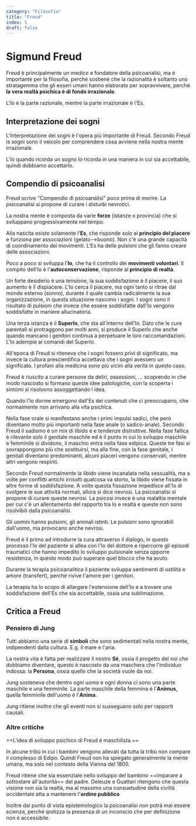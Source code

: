 ```yaml
---
category: "Filosofia"
title: "Freud"
index: 5
draft: false
---
```


# Sigmund Freud
Freud è principalmente un medico e fondatore della psicoanalisi, ma è importante per la filosofia, perché sostiene che la razionalità è soltanto uno stratagemma che gli esseri umani hanno elaborato per sopravvivere, perché **la vera realtà psichica è di fondo irrazionale**.

L'Io è la parte razionale, mentre la parte irrazionale è l'Es.

## Interpretazione dei sogni
L'Interpretazione dei sogni è l'opera più importante di Freud. Secondo Freud is sogni sono il veicolo per comprendere cosa avviene nella nostra mente irrazionale.

L'Io quando ricorda un sogno lo ricorda in una maniera in cui sia accettabile, quindi dobbiamo accettarlo.

## Compendio di psicoanalisi
Freud scrive "Compendio di psicoanalisi" poco prima di morire. La psicoanalisi si propone di curare i disturbi nevrotici.

La nostra mente è composta da varie **forze** (istanze o provincia) che si sviluppano progressivamente nel tempo.

Alla nascita esiste solamente l'**Es**, che risponde solo al **principio del piacere** e funziona per associazioni (gelato-->buono). Non c'è una grande capacità di coordinamento dei movimenti.
L'Es ha delle pulsioni che gli fanno creare delle associazioni.

Poco a poco si sviluppa l'**Io**, che ha il controllo dei **movimenti volontari**. Il compito dell'Io è l'**autoconservazione**, risponde al **principio di realtà**.

Un forte desiderio è una tensione, la sua soddisfazione è il piacere, il suo aumento è il dispiacere.
L'Io cerca il piacere, ma ogni tanto si ritrae dal mondo esterno (sonno), durante il quale cambia radicalmente la sua organizzazione, in questa situazione nascono i sogni.
I sogni sono il risultato di pulsioni che invece che essere soddisfatte dall'Io vengono soddisfatte in maniere allucinatoria.

Una terza istanza è il **SuperIo**, che sta all'interno dell'Io. Dato che le cure parentali si protraggono per molti anni, si produce il SuperIo che anche quando mancano i genitori continua a perpetuare le loro raccomandazioni.
L'Io adempie ai comandi del SuperIo.

All'epoca di Freud si riteneva che i sogni fossero privi di significato, ma invece la cultura prescientifica accettava che i sogni avessero un significato.
I profani alla medicina sono più vicini alla verità in questo caso.

Freud è riuscito a curare persone da deliri, ossessioni, ... scoprendo in che modo nascosto si formano queste idee patologiche, con la scoperta i sintomi si risolvono assoggettando l ídea.

Quando l'Io dorme emergono dall'Es dei contenuti che ci preoccupano, che normalmente non arrivano alla vita psichica.

Nella fase orale si manifestano anche i primi impulsi sadici, che però diventano molto più importanti nella fase anale (o sadico-anale). Secondo Freud il sadismo è un mix di libido e e tendenze distruttive.
Nella fase fallica è rilevante solo il genitale maschile ed è il punto in cui lo sviluppo maschile e femminile si dividono, il maschio entra nella fase edipica.
Queste tre fasi si sovrappongono più che sostituirsi, ma alla fine, con la fase genitale, i genitali diventano predominanti, alcuni piaceri vengono conservati, mentre altri vengono respinti.

Secondo Freud normalmente la libido viene incanalata nella sessualità, ma a volte per conflitti antichi irrisolti qualcosa va storto, la libido viene fissata in altre forme di soddisfazione.
A volte questa fissazione impedisce all'Io di svolgere le sue attività normali, allora si dice nevrosi.
La psicoanalisi si propone di curare queste nevrosi. La psicosi invece è una malattia mentale per cui c'è un allentamento del rapporto tra Io e realtà e queste non sono risolvibili dalla psicoanalisi.

Gli uomini hanno pulsioni, gli animali istinti. Le pulsioni sono ignorabili dall'uomo, ma provocano anche nevrosi.

Freud è il primo ad introdurre la cura attraverso il dialogo, in questo processo l'Io del paziente si allea con l'Io del dottore e ripercorre gli episodi traumatici che hanno impedito lo sviluppo pulsionale senza opporre resistenza, in questo modo può superare quel blocco che ha avuto.

Durante la terapia psicoanalitica il paziente sviluppa sentimenti di ostilità e amore (transfert), perché rivive l'amore per i genitori.

La terapia ha lo scopo di allargare l'estensione dell'Io e a trovare una soddisfazione dell'Es che sia accettabile, ossia una sublimazione.

## Critica a Freud
### Pensiero di Jung
Tutti abbiamo una serie di **simboli** che sono sedimentati nella nostra mente, indipendenti dalla cultura. E.g. il mare e l'aria.

La nostra vita è fatta per realizzare il nostro **Sé**, ossia il progetto del noi che dobbiamo diventare, questo è nascosto da una maschera che l'individuo indossa: la **Persona**, ossia quello che la società vuole da noi.

Jung sosteneva che dentro ogni uomo e ogni donna ci sono una parte maschile e una femminile. La parte maschile della femmina è l'**Animus**, quella femminile dell'uomo è l'**Anima**.

Jung ritiene inoltre che gli eventi non si susseguano solo per rapporti causali. 

### Altre critiche
==L'idea di sviluppo psichico di Freud è maschilista.==

In alcune tribù in cui i bambini vengono allevati da tutta la tribù non compare il complesso di Edipo. Quindi Freud non ha spiegato generalmente la mente umana, ma solo nel contesto della Vienna del 1800.

Freud ritiene che sia essenziale nello sviluppo del bambino ==imparare a sottostare all'autorità== del padre.
Deleuze e Guattari ritengono che questa visione non sia la realtà, ma al massimo una consuetudine della civiltà occidentale atta a mantenere l'**ordine pubblico**

Inoltre dal punto di vista epistemologico la psicoanalisi non potrà mai essere scienza, perché ipotizza la presenza di un inconscio che per definizione non è accessibile.